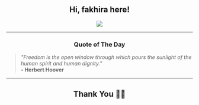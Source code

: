 <h2 align="center"> Hi, fakhira here!</h2>

<p align="center">
<a href="https://github.com/fakhiralkda" alt="github streak"><img src="https://dvst-streak.herokuapp.com/?user=fakhiralkda&theme=tokyonight&fire=DD472C"></a>
</p>

<hr>
<h3 align="center">Quote of The Day</h3>
<p align="center">
<blockquote>
<i>"Freedom is the open window through which pours the sunlight of the human spirit and human dignity."</i>
<br>
<b>- Herbert Hoover</b>
</blockquote>
</p>


<hr>
<h2 align="center">Thank You 🙏🏼</h2>
